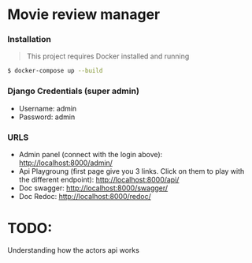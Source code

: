 # Movie review manager

### Installation

> This project requires Docker installed and running

```sh
$ docker-compose up --build
```

### Django Credentials (super admin)

- Username: admin
- Password: admin

### URLS

- Admin panel (connect with the login above): [http://localhost:8000/admin/](http://localhost:8000/admin/)
- Api Playgroung (first page give you 3 links. Click on them to play with the different endpoint): [http://localhost:8000/api/](http://localhost:8000/api/)
- Doc swagger: [http://localhost:8000/swagger/](http://localhost:8000/swagger/)
- Doc Redoc: [http://localhost:8000/redoc/](http://localhost:8000/redoc/)

# TODO:

Understanding how the actors api works
